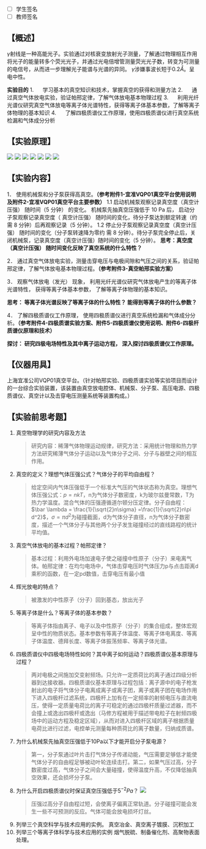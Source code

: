 - [ ] 学生签名 
- [ ] 教师签名 
## 【概述】

$\gamma$射线是一种高能光子。实验通过对核衰变放射光子测量，了解通过物理相互作用将光子的能量转多个荧光光子，并通过光电倍增管测量荧光光子数，转变为可测量的电信号，从而进一步理解光子能谱与光谱的异同。
$\gamma$涉嫌事波长短于0.2$\mathring{A}$。呈电中性。

**实验目的**
1.      学习基本的真空知识和技术，掌握真空的获得和测量方法
2.      通过真空气体放电实验，验证帕邢定律，了解气体放电基本物理过程
3.      利用光纤光谱仪研究真空气体放电等离子体光谱特性，获得等离子体基本参数，了解等离子体物理的基本知识
4.      了解四极质谱仪工作原理，使用四极质谱仪进行真空系统检漏和气体成分分析

## 【实验原理】
![](images/2022-11-18-17-39-10.png)
![](images/2022-11-18-17-39-54.png)
![](images/2022-11-18-17-40-38.png)
![](images/2022-11-18-17-41-11.png)
![](images/2022-11-18-17-41-41.png)
![](images/2022-11-18-17-42-06.png)
![](images/2022-11-18-17-42-30.png)
## 【实验内容】

1． 使用机械泵和分子泵获得高真空。**（参考附件1-宜准VQP01真空平台使用说明及附件2-宜准VQP01真空平台主要参数）**
    1.1 启动机械泵观察记录真空度（真空计压强） 随时间（5 分钟） 的变化。 机械泵先抽真空压强低于 10 Pa 后， 启动分子泵观察记录真空度（ 真空计压强） 随时间的变化，待分子泵达到额定转速（约需 8 分钟）后再观察记录（5 分钟）。
    1.2 停止分子泵观察记录真空度（真空计压强） 随时间的变化（分子泵转速降为零约
    需 8 分钟）。待分子泵完全停止后，关闭机械泵，记录真空度（真空计压强）随时间的变化（5 分钟）。
**思考：真空度（真空计压强） 随时间变化反映了真空系统的什么特性？**

2． 通过真空气体放电实验，测量击穿电压与电极间隙和气压之间的关系，验证帕邢定律，了解气体放电基本物理过程。**（参考附件3-真空帕邢实验方案）**

3． 观察气体放电（发光） 现象， 利用光纤光谱仪研究气体放电产生的等离子体光谱特性， 获得等离子体基本参数， 了解等离子体物理的基本知识。

**思考： 等离子体光谱反映了等离子体的什么特性？ 能得到等离子体的什么参数？**

4． 了解四极质谱仪工作原理， 使用四极质谱仪进行真空系统检漏和气体成分分析。**（参考附件4-四极质谱实验方案、附件5-四极质谱仪使用说明、附件6-四极杆质谱仪原理和技术）**

**探讨： 研究四极电场特性及其中离子运动方程， 深入探讨四极质谱仪工作原理。**


## 【仪器用具】
上海宜准公司VQP01真空平台。（针对帕邢实验、四极质谱实验等实验项目而设计的一台综合实验装置，该装置由真空放电腔体、机械泵、分子泵、高压电源、四极质谱仪、真空计以及击穿电压测量系统等装置构成。）

## 【实验前思考题】
1. 真空物理学的研究内容及方法
   >研究内容：稀薄气体物理运动规律，研究方法：采用统计物理和热力学方法研究稀薄气体分子运动以及气体分子之间、分子与器壁之间的相互作用。
2. 真空的定义？理想气体压强公式？气体分子的平均自由程？
   >给定空间内气体压强低于一个标准大气压的气体状态称为真空。理想气体压强公式：$p=nkT$，n为气体分子数密度，k为玻尔兹曼常数，T为热力学温度。混合气体的压强遵循道尔顿分压定律。分子自由程：$\bar \lambda = \frac{1}{\sqrt{2}n\sigma} =\frac{1}{\sqrt{2}n\pi d^2}$，$\sigma=\pi d^2$为碰撞截面，d为气体分子直径，n为气体分子数密度，描述一个气体分子与其他两个分子发生碰撞经过的直线路程的统计平均值。
3. 真空气体放电的基本过程？帕邢定律？
   >基本过程：利用外电场加速电子使之碰撞中性原子（分子）来电离气体。帕邢定律：在均匀电场中，气体击穿电压时气体压力p与点击距离d乘积的函数，在一定pd数值，击穿电压有最小值
4. 辉光放电的特点？
   >被激发的中性原子（分子）回到基态，放出光子
5. 等离子体是什么？等离子体的基本参数？
   >等离子体指由离子、电子以及中性原子（分子）的集合组成，整体宏观呈中性的物质状态。基本参数有等离子体温度、等离子体电离度、等离子体温度、德拜长度、等离子体振荡频率、等离子体光谱。
6. 四极质谱仪中四极电场特性如何？其中离子如何运动？四极质谱仪基本原理与过程？
   >两对电极之间施加交变射频场。只允许一定质荷比的离子通过四级分析器到达接收器。四极质谱仪基本原理与过程包括：离子源中的电子枪发射出的电子将气体分子电离成离子或离子团，离子或离子团在电场作用下进入四极杆过滤系统，四极杆上加有在一定频率的射频电压与直流电压，使得一定质量电荷比的离子可稳定的通过四极杆质量过滤器，而不会撞上或逸出四极杆或逸出（马修方程被用于描述带电粒子在射频四极场中的运动方程及稳定区域），从而对进入四极杆区域的离子根据质量电荷比进行过滤，电控单元测量每种质荷比的离子数量，归纳成质谱。
7. 为什么机械泵先抽真空压强低于10Pa以下才能开启分子泵电源？
   >第一，分子泵通过叶片击打气体分子传递动能，气压需要足够低才能使气体分子的自由程足够被动叶轮连续击打。第二，如果气压过高，分子数密度过高，气体分子之间会大量碰撞，使得温度升高，不仅降低抽真空效果，还会损坏分子泵。
8. 为什么开启四极质谱仪时保证真空压强低于$5^{-2}Pa$？
   ![](2022-11-19-10-13-39.png)
   >压强过高分子自由程过短，会使离子偏离正常轨道。分子碰撞可能会发生一些不可预测的反应。气体可能会放电损坏灯丝。
9.  列举三个真空科学与技术应用的实例。
    真空冶金、真空离子镀膜、沉积加工
10. 列举三个等离子体科学与技术应用的实例
    烟气脱硫、制备催化剂、高聚物表面处理。
